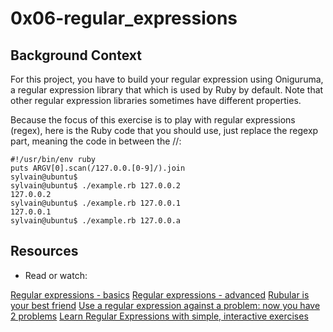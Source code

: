 # 0x06-regular_expressions

## Background Context
For this project, you have to build your regular expression using Oniguruma,
a regular expression library that which is used by Ruby by default.
Note that other regular expression libraries sometimes have different properties.

Because the focus of this exercise is to play with regular expressions (regex),
here is the Ruby code that you should use, just replace the regexp part,
meaning the code in between the //:

```sylvain@ubuntu$ cat example.rb
#!/usr/bin/env ruby
puts ARGV[0].scan(/127.0.0.[0-9]/).join
sylvain@ubuntu$
sylvain@ubuntu$ ./example.rb 127.0.0.2
127.0.0.2
sylvain@ubuntu$ ./example.rb 127.0.0.1
127.0.0.1
sylvain@ubuntu$ ./example.rb 127.0.0.a
```

## Resources
- Read or watch:

[Regular expressions - basics](https://www.slideshare.net/neha_jain/introducing-regular-expressions#1)
[Regular expressions - advanced](https://www.slideshare.net/neha_jain/advanced-regular-expressions-80296518)
[Rubular is your best friend](https://rubular.com/)
[Use a regular expression against a problem: now you have 2 problems](
https://blog.codinghorror.com/regular-expressions-now-you-have-two-problems/)
[Learn Regular Expressions with simple, interactive exercises](https://regexone.com/)
